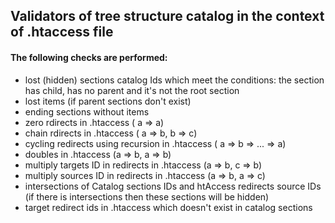 ## Validators of tree structure catalog in the context of  .htaccess file

#### The following checks are performed:

- lost (hidden) sections catalog Ids which meet the conditions: the section has child, has no parent and it's not the root section
- lost items (if parent sections don't exist)
- ending sections without items  
- zero rdirects in .htaccess ( a => a)
- chain rdirects in .htaccess ( a => b, b => c)
- cycling redirects using recursion in .htaccess ( a => b => ... => a)
- doubles in .htaccess (a => b, a => b)
- multiply targets ID in redirects in .htaccess (a => b, c => b)
- multiply sources ID in redirects in .htaccess (a => b, a => c)
- intersections of Catalog sections IDs and htAccess redirects source IDs (if there is intersections then these sections will be hidden)
- target redirect ids in .htaccess  which doesn't exist in catalog sections
